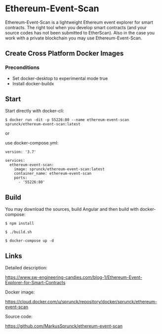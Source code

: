 # Ethereum-Event-Scan

Ethereum-Event-Scan is a lightweight Ethereum event explorer for smart contracts. 
The right tool when you develop smart contracts (and your source codes has not been
submitted to EtherScan). Also in the case you work with a private blockchain you 
may use Ethereum-Event-Scan.

## Create Cross Platform Docker Images

### Preconditions

- Set docker-desktop to experimental mode true
- Install docker-buildx

## Start 

Start directly with docker-cli:

```shell
$ docker run -dit -p 55226:80 --name ethereum-event-scan sprunck/ethereum-event-scan:latest  
```

or 

use docker-compose.yml:

```
version: '3.7'

services:
  ethereum-event-scan:
    image: sprunck/ethereum-event-scan:latest
    container_name: ethereum-event-scan
    ports:
      - '55226:80'
```

## Build

You may download the sources, build Angular and then build with docker-compose:

```shell
$ npm install
```

```shell
$ ./build.sh
```

```shell
$ docker-compose up -d
```

## Links

Detailed description:

https://www.sw-engineering-candies.com/blog-1/Ethereum-Event-Explorer-for-Smart-Contracts

Docker image:

https://cloud.docker.com/u/sprunck/repository/docker/sprunck/ethereum-event-scan

Source code:

https://github.com/MarkusSprunck/ethereum-event-scan
